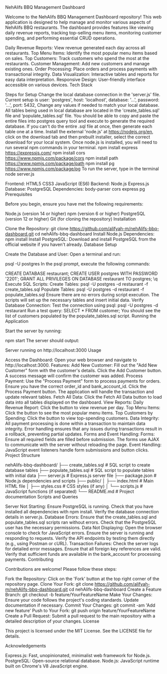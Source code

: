 NehAlifs BBQ Management Dashboard

Welcome to the NehAlifs BBQ Management Dashboard repository! This web application is designed to help manage and monitor various aspects of NehAlifs BBQ restaurants. The dashboard provides features like viewing daily revenue reports, tracking top-selling menu items, monitoring customer spending, and performing essential CRUD operations.

Daily Revenue Reports: View revenue generated each day across all restaurants.
Top Menu Items: Identify the most popular menu items based on sales.
Top Customers: Track customers who spend the most at the restaurants.
Customer Management: Add new customers and manage existing ones.
Order Processing: Place orders and process payments with transactional integrity.
Data Visualization: Interactive tables and reports for easy data interpretation.
Responsive Design: User-friendly interface accessible on various devices.
Tech Stack

Steps for Setup
Change the local database connection in the 'server.js' file. Current setup is user: 'postgres', host: 'localhost', database: '...', password: '...', port: 5432, Change any values if needed to match your local database.
All tables being used in local database are located in the 'create_tables.sql' file and ‘populate_tables.sql’ file. You should be able to copy and paste the entire files into postgres query tool and execute to generate the required database. If you can't do the entire .sql file at once, then generate each table one at a time.
Install the external 'node.js' at https://nodejs.org/en, click on the download tab and then prebuilt installer, select the correct download for your local system.
Once node.js is installed, you will need to run several npm commands in your terminal. npm install express https://expressjs.com/ npm install cors https://www.npmjs.com/package/cors npm install path https://www.npmjs.com/package/path npm install pg https://www.npmjs.com/package/pg
To run the server, type in the terminal node server.js

Frontend:
HTML5
CSS3
JavaScript (ES6)
Backend:
Node.js
Express.js
Database:
PostgreSQL
Dependencies:
body-parser
cors
express
pg
Prerequisites

Before you begin, ensure you have met the following requirements:

Node.js (version 14 or higher)
npm (version 6 or higher)
PostgreSQL (version 12 or higher)
Git (for cloning the repository)
Installation

Clone the Repository:
git clone https://github.com/alifyah-m/nehAlifs-bbq-dashboard.git
cd nehAlifs-bbq-dashboard
Install Node.js Dependencies:
npm install
Install PostgreSQL:
Download and install PostgreSQL from the official website if you haven't already.
Database Setup

Create the Database and User:
Open a terminal and run:

psql -U postgres
In the psql prompt, execute the following commands:

CREATE DATABASE restaurant;
CREATE USER postgres WITH PASSWORD '2201';
GRANT ALL PRIVILEGES ON DATABASE restaurant TO postgres;
\q
Execute SQL Scripts:
Create Tables:
psql -U postgres -d restaurant -f create_tables.sql
Populate Tables:
psql -U postgres -d restaurant -f populate_tables.sql
Ensure there are no errors during script execution. The scripts will set up the necessary tables and insert initial data.
Verify Database Connection:
Test the connection using psql:
psql -U postgres -d restaurant
Run a test query:
SELECT * FROM customer;
You should see the list of customers populated by the populate_tables.sql script.
Running the Application

Start the server by running:

npm start
The server should output:

Server running on http://localhost:3000
Usage

Access the Dashboard:
Open your web browser and navigate to http://localhost:3000.
Features:
Add New Customer:
Fill out the "Add New Customer" form with the customer's details.
Click the Add Customer button.
A success message will confirm the customer was added.
Process Payment:
Use the "Process Payment" form to process payments for orders.
Ensure you have the correct order_id and bank_account_id.
Click the Process Payment button.
The application will handle the transaction and update relevant tables.
Fetch All Data:
Click the Fetch All Data button to load data into all tables displayed on the dashboard.
View Reports:
Daily Revenue Report: Click the button to view revenue per day.
Top Menu Items: Click the button to see the most popular menu items.
Top Customers by Spending: Click the button to view top-spending customers.
Data Integrity:
All payment processing is done within a transaction to maintain data integrity.
Error handling ensures that any issues during transactions result in a rollback, preventing partial updates.
Forms and Event Handling:
Forms:
Ensure all required fields are filled before submission.
The forms use AJAX to communicate with the server without reloading the page.
Event Handling:
JavaScript event listeners handle form submissions and button clicks.
Project Structure

nehAlifs-bbq-dashboard/
├── create_tables.sql       # SQL script to create database tables
├── populate_tables.sql     # SQL script to populate tables with initial data
├── server.js               # Express.js server file
├── package.json            # Node.js dependencies and scripts
├── public/
│   ├── index.html          # Main HTML file
│   ├── styles.css          # CSS styles (if any)
│   └── scripts.js          # JavaScript functions (if separated)
└── README.md               # Project documentation
Scripts and Queries

Server Not Starting:
Ensure PostgreSQL is running.
Check that you have installed all dependencies with npm install.
Verify the database connection details in server.js.
Database Errors:
Ensure that the create_tables.sql and populate_tables.sql scripts ran without errors.
Check that the PostgreSQL user has the necessary permissions.
Data Not Displaying:
Open the browser console to check for JavaScript errors.
Ensure the server is running and responding to requests.
Verify the API endpoints by testing them directly (e.g., using Postman or cURL).
Transaction Failures:
Check the server logs for detailed error messages.
Ensure that all foreign key references are valid.
Verify that sufficient funds are available in the bank_account for processing payments.
Contributing

Contributions are welcome! Please follow these steps:

Fork the Repository:
Click on the 'Fork' button at the top right corner of the repository page.
Clone Your Fork:
git clone https://github.com/alifyah-m/nehAlifs-bbq-dashboard.git
cd nehAlifs-bbq-dashboard
Create a Feature Branch:
git checkout -b feature/YourFeatureName
Make Your Changes:
Ensure your code follows the project's coding standards.
Update documentation if necessary.
Commit Your Changes:
git commit -am 'Add new feature'
Push to Your Fork:
git push origin feature/YourFeatureName
Create a Pull Request:
Submit a pull request to the main repository with a detailed description of your changes.
License

This project is licensed under the MIT License. See the LICENSE file for details.

Acknowledgements

Express.js: Fast, unopinionated, minimalist web framework for Node.js.
PostgreSQL: Open-source relational database.
Node.js: JavaScript runtime built on Chrome's V8 JavaScript engine.
